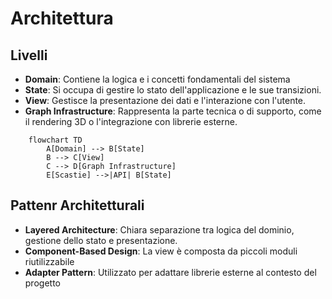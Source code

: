 # Architettura

## Livelli

- **Domain**: Contiene la logica e i concetti fondamentali del sistema
- **State**: Si occupa di gestire lo stato dell'applicazione e le sue transizioni.
- **View**: Gestisce la presentazione dei dati e l'interazione con l'utente.
- **Graph Infrastructure**: Rappresenta la parte tecnica o di supporto, come il rendering 3D o l'integrazione con librerie esterne.

```mermaid
    flowchart TD
        A[Domain] --> B[State]
        B --> C[View]
        C --> D[Graph Infrastructure]
        E[Scastie] -->|API| B[State]
```

## Pattenr Architetturali

- **Layered Architecture**: Chiara separazione tra logica del dominio, gestione dello stato e presentazione.
- **Component-Based Design**: La view è composta da piccoli moduli riutilizzabile
- **Adapter Pattern**: Utilizzato per adattare librerie esterne al contesto del progetto
